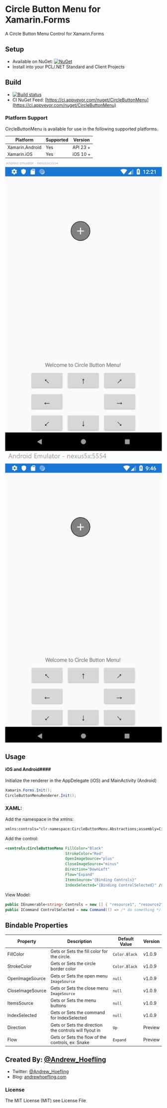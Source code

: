# Circle Button Menu for Xamarin.Forms
A Circle Button Menu Control for Xamarin.Forms

## Setup

* Available on NuGet: [![NuGet](https://img.shields.io/nuget/v/CircleButtonMenu.svg?label=NuGet)](https://www.nuget.org/packages/CircleButtonMenu)
* Install into your PCL/.NET Standard and Client Projects

## Build

* [![Build status](https://ci.appveyor.com/api/projects/status/eqdh0b3479m2lf40?svg=true)](https://ci.appveyor.com/project/ahoefling/circlebuttonmenu)
* CI NuGet Feed: [https://ci.appveyor.com/nuget/CircleButtonMenu](https://ci.appveyor.com/nuget/CircleButtonMenu)
    
### Platform Support
CircleButtonMenu is available for use in the following supported platforms.

| Platform         | Supported | Version     |
|------------------|-----------|-------------|
| Xamarin.Android  | Yes       | API 23 +    |
| Xamarin.iOS      | Yes       | iOS 10 +    |

![Demo](demo.gif)
![Demo-Circle](demo-circle.gif)

## Usage ##

#### iOS and Android####
Initialize the renderer in the AppDelegate (iOS) and MainActivity (Android)

```c#
Xamarin.Forms.Init();
CircleButtonMenuRenderer.Init();
```

### XAML: ####
Add the namespace in the xmlns:

```xml
xmlns:controls="clr-namespace:CircleButtonMenu.Abstractions;assembly=CircleButtonMenu.Abstractions"
```

Add the control:

```xml
<controls:CircleButtonMenu FillColor="Black"
                           StrokeColor="Red"
                           OpenImageSource="plus"
                           CloseImageSource="minus"
                           Direction="DownLeft"
						   Flow="Expand"
                           ItemsSource="{Binding Controls}"
                           IndexSelected="{Binding ControlSelected}" />
```

View Model:
```c#
public IEnumerable<string> Controls = new [] { "resource1", "resource2" };
public ICommand ControlSelected = new Command(() => /* do something */ );
```

## Bindable Properties

| Property          | Description                                            | Default Value              | Version |
|-------------------|--------------------------------------------------------|----------------------------|---------|
| FillColor         | Gets or Sets the fill color for the circle.            | `Color.Black`              | v1.0.9  |
| StrokeColor       | Gets or Sets the circle border color                   | `Color.Black`              | v1.0.9  |
| OpenImageSource   | Gets or Sets the open menu `ImageSource`               | `null`                     | v1.0.9  |
| CloseImageSource  | Gets or Sets the close menu `ImageSource`              | `null`                     | v1.0.9  |
| ItemsSource       | Gets or Sets the menu buttons                          | `null`                     | v1.0.9  |
| IndexSelected     | Gets or Sets the command for IndexSelected             | `null`                     | v1.0.9  |
| Direction         | Gets or Sets the direction the controls will flyout in | `Up`                       | Preview |
| Flow              | Gets or Sets the flow of the controls, ex: Snake       | `Expand`                   | Preview |

## Created By: [@Andrew_Hoefling](https://twitter.com/andrew_hoefling)

* Twitter: [@Andrew_Hoefling](https://twitter.com/andrew_hoefling)
* Blog: [andrewhoefling.com](http://www.andrewhoefling.com)

### License

The MIT License (MIT) see License File
